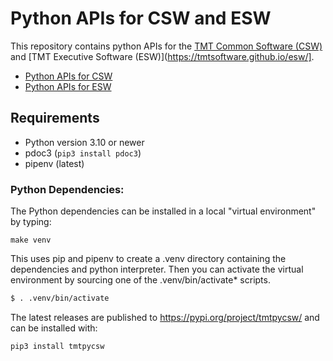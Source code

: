# Python APIs for CSW and ESW

This repository contains python APIs for the [TMT Common Software (CSW)](https://github.com/tmtsoftware/csw)
and [TMT Executive Software (ESW)](https://tmtsoftware.github.io/esw/].

* [Python APIs for CSW](csw/index.html)
* [Python APIs for ESW](esw/index.html)

## Requirements

* Python version 3.10 or newer
* pdoc3 (`pip3 install pdoc3`)
* pipenv (latest)

### Python Dependencies:

The Python dependencies can be installed in a local "virtual environment"
by typing:

```
make venv
```

This uses pip and pipenv to create a .venv directory containing the dependencies and python interpreter.
Then you can activate the virtual environment by sourcing one of the .venv/bin/activate* scripts.

```bash
$ . .venv/bin/activate
```

The latest releases are published to https://pypi.org/project/tmtpycsw/ and can be installed with:

    pip3 install tmtpycsw


